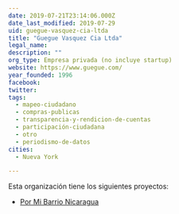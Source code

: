 ```yaml
---
date: 2019-07-21T23:14:06.000Z
date_last_modified: 2019-07-29
uid: guegue-vasquez-cia-ltda
title: "Guegue Vasquez Cia Ltda"
legal_name: 
description: ""
org_type: Empresa privada (no incluye startup)
website: https://www.guegue.com/
year_founded: 1996
facebook: 
twitter: 
tags:
  - mapeo-ciudadano
  - compras-publicas
  - transparencia-y-rendicion-de-cuentas
  - participación-ciudadana
  - otro
  - periodismo-de-datos
cities: 
  - Nueva York

---
```


Esta organización tiene los siguientes proyectos:

- [Por Mi Barrio Nicaragua](/proyectos/por-mi-barrio-nicaragua)
